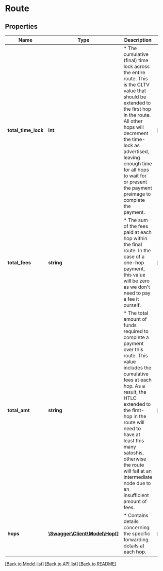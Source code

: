 # Route

## Properties
Name | Type | Description | Notes
------------ | ------------- | ------------- | -------------
**total_time_lock** | **int** | * The cumulative (final) time lock across the entire route.  This is the CLTV value that should be extended to the first hop in the route. All other hops will decrement the time-lock as advertised, leaving enough time for all hops to wait for or present the payment preimage to complete the payment. | [optional] 
**total_fees** | **string** | * The sum of the fees paid at each hop within the final route.  In the case of a one-hop payment, this value will be zero as we don&#39;t need to pay a fee it ourself. | [optional] 
**total_amt** | **string** | * The total amount of funds required to complete a payment over this route. This value includes the cumulative fees at each hop. As a result, the HTLC extended to the first-hop in the route will need to have at least this many satoshis, otherwise the route will fail at an intermediate node due to an insufficient amount of fees. | [optional] 
**hops** | [**\Swagger\Client\Model\Hop[]**](Hop.md) | * Contains details concerning the specific forwarding details at each hop. | [optional] 

[[Back to Model list]](../README.md#documentation-for-models) [[Back to API list]](../README.md#documentation-for-api-endpoints) [[Back to README]](../README.md)


